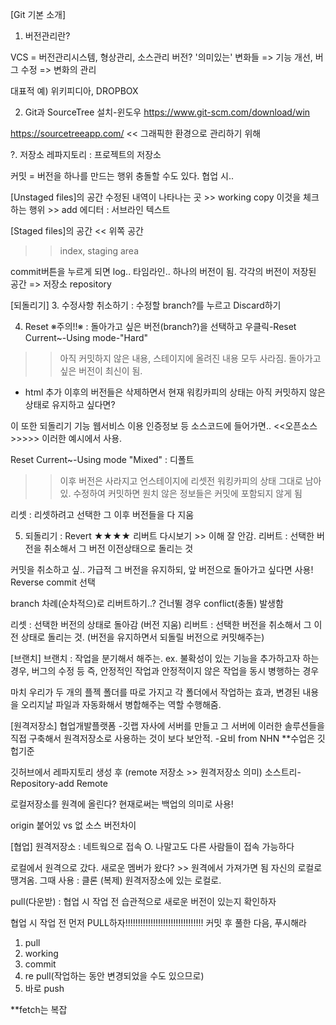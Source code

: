 [Git 기본 소개]
1. 버전관리란?

VCS = 버전관리시스템, 형상관리, 소스관리
버전? '의미있는' 변화들 => 기능 개선, 버그 수정 => 변화의 관리

대표적 예) 위키피디아, DROPBOX

2. Git과 SourceTree 설치-윈도우
https://www.git-scm.com/download/win

https://sourcetreeapp.com/ << 그래픽한 환경으로 관리하기 위해

?. 저장소
레파지토리 : 프로젝트의 저장소

커밋 = 버전을 하나를 만드는 행위
충돌할 수도 있다.
협업 시..

[Unstaged files]의 공간
수정된 내역이 나타나는 곳 >> working copy
이것을 체크하는 행위 >> add
에디터 : 서브라인 텍스트

[Staged files]의 공간 << 위쪽 공간
>> index, staging area

commit버튼을 누르게 되면 log.. 타임라인.. 하나의 버전이 됨. 
각각의 버전이 저장된 공간 => 저장소 repository


[되돌리기]
3. 수정사항 취소하기
: 수정할 branch?를 누르고 Discard하기

4. Reset 		※주의!!※
: 돌아가고 싶은 버전(branch?)을 선택하고 우클릭-Reset Current~-Using mode-"Hard"
>> 아직 커밋하지 않은 내용, 스테이지에 올려진 내용 모두 사라짐. 
돌아가고 싶은 버전이 최신이 됨.

+ html 추가 이후의 버전들은 삭제하면서 현재 워킹카피의 상태는 아직 커밋하지 않은상태로 유지하고 싶다면?

이 또한 되돌리기 기능
웹서비스 이용 인증정보 등 소스코드에 들어가면.. <<오픈소스 >>>>> 이러한 예시에서 사용.

Reset Current~-Using mode
"Mixed" : 디폴트
>>이후 버전은 사라지고 언스테이지에 리셋전 워킹카피의 상태 그대로 남아 있.
	수정하여 커밋하면 원치 않은 정보들은 커밋에 포함되지 않게 됨 

리셋 : 리셋하려고 선택한 그 이후 버전들을 다 지움

5. 되돌리기 : Revert ★★★★ 리버트 다시보기 >> 이해 잘 안감.
리버트 : 선택한 버전을 취소해서 그 버전 이전상태으로 돌리는 것

커밋을 취소하고 싶.. 가급적 그 버전을 유지하되, 앞 버전으로 돌아가고 싶다면 사용!
Reverse commit 선택

branch 차례(순차적으)로 리버트하기..?	 건너뛸 경우 conflict(충돌) 발생함

리셋 :  선택한 버전의 상태로 돌아감 (버전 지움)
리버트 : 선택한 버전을 취소해서 그 이전 상태로 돌리는 것. (버전을 유지하면서 되돌릴 버전으로 커밋해주는)


[브랜치]
브랜치 : 작업을 분기해서 해주는.
ex. 불확성이 있는 기능을 추가하고자 하는 경우, 버그의 수정 등
즉, 안정적인 작업과 안정적이지 않은 작업을 동시 병행하는 경우

마치 우리가 두 개의 플젝 폴더를 따로 가지고 각 폴더에서 작업하는 효과,
변경된 내용을 오리지날 파일과 자동화해서 병합해주는 역할 수행해줌.


[원격저장소]
협업개발플랫폼
-깃랩
자사에 서버를 만들고 그 서버에 이러한 솔루션들을 직접 구축해서 원격저장소로 사용하는 것이 보다 보안적.
-요비 	from NHN
**수업은 깃헙기준

깃허브에서 레파지토리 생성 후 (remote 저장소 >> 원격저장소 의미)
소스트리-Repository-add Remote

로컬저장소를 원격에 올린다?
현재로써는 백업의 의미로 사용!

origin 붙어있 vs 없
소스 버전차이


[협업]
원격저장소 : 네트웍으로 접속 O. 나말고도 다른 사람들이 접속 가능하다

로컬에서 원격으로 갔다.
새로운 멤버가 왔다? >> 원격에서 가져가면 됨
자신의 로컬로 땡겨옴. 그때 사용 : 클론 (복제) 원격저장소에 있는 로컬로.

pull(다운받) : 협업 시 작업 전 습관적으로 새로운 버전이 있는지 확인하자


협업 시 작업 전 먼저 PULL하자!!!!!!!!!!!!!!!!!!!!!!!!!!!!!!!
커밋 후 풀한 다음, 푸시해라
1. pull
2. working
3. commit
4. re pull(작업하는 동안 변경되었을 수도 있으므로)
5. 바로 push

**fetch는 복잡
